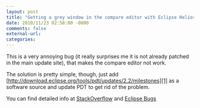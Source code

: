 ```yaml
---
layout: post
title: "Getting a grey window in the compare editor with Eclipse Helios (w/PDT)"
date: 2010/11/23 02:58:00 -0800
comments: false
external-url:
categories:
---
```



This is a very annoying bug (it really surprises me it is not already patched 
in the main update site), that makes the compare editor not work.

The solution is pretty simple, though, just add [http://download.eclipse.org/tools/pdt/updates/2.2/milestones][1] 
as a software source and update PDT to get rid of the problem.

You can find detailed info at [StackOverflow][2] and [Eclipse Bugs][3]



[1]: http://download.eclipse.org/tools/pdt/updates/2.2/milestones
[2]: http://stackoverflow.com/questions/4230865/eclipse-problem-with-subclipse
[3]: https://bugs.eclipse.org/bugs/show_bug.cgi?id=326194